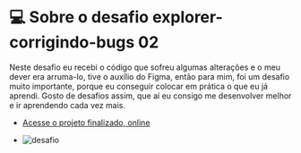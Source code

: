 # 💻 Sobre o desafio explorer-corrigindo-bugs 02

Neste desafio eu recebi o código que sofreu algumas alterações e o meu dever era arruma-lo, tive o auxílio do Figma, então para mim, foi um desafio muito importante, porque eu conseguir colocar em prática o que eu já aprendi. Gosto de desafios assim, que aí eu consigo me desenvolver melhor e ir aprendendo cada vez mais.


- [Acesse o projeto finalizado, online](https://pablonicolino.github.io/LandingPage-Treine.me/)

- ![desafio](https://efficient-sloth-d85.notion.site/image/https%3A%2F%2Fs3-us-west-2.amazonaws.com%2Fsecure.notion-static.com%2Fb447a15f-34cc-4490-9188-8e640f02e3c4%2FUntitled.png?id=6733d759-a003-4cf2-80e0-909a15bc8a21&table=block&spaceId=08f749ff-d06d-49a8-a488-9846e081b224&width=2000&userId=&cache=v2)
